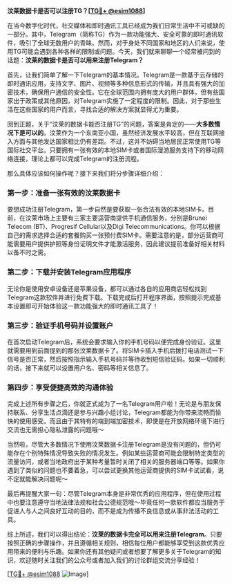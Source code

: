 **汶莱数据卡是否可以注册TG？[[TG💪+ @esim1088](https://t.me/s/esim1088)]**

在当今数字化时代，社交媒体和即时通讯工具已经成为我们日常生活中不可或缺的一部分。其中，Telegram（简称TG）作为一款功能强大、安全可靠的即时通讯软件，吸引了全球无数用户的青睐。然而，对于身处不同国家和地区的人们来说，使用TG可能会遇到各种各样的限制或问题。今天，我们就来聊聊一个经常被问到的话题：**汶莱的数据卡是否可以用来注册Telegram？**

首先，让我们简单了解一下Telegram的基本情况。Telegram是一款基于云存储的即时通讯应用，支持文字、图片、视频等多种信息形式的传输，并且具有强大的加密技术，确保用户通信的安全性。它在全球范围内拥有庞大的用户群体，但有些国家出于政策或其他原因，对Telegram实施了一定程度的限制。因此，对于那些生活在这些国家的用户而言，寻找合适的解决方案就显得尤为重要。

回到正题，关于“汶莱的数据卡能否注册TG”的问题，答案是肯定的——**大多数情况下是可以的**。汶莱作为一个东南亚小国，虽然经济发展水平较高，但在互联网接入方面与其他发达国家相比仍有差距。不过，这并不妨碍当地居民正常使用TG等国际社交平台。只要拥有一张有效的本地SIM卡或者国际漫游服务支持下的移动网络连接，理论上都可以完成Telegram的注册流程。

那么具体应该如何操作呢？接下来我们将分步骤详细介绍：

### 第一步：准备一张有效的汶莱数据卡

要想成功注册Telegram，第一步自然是要获取一张合法有效的本地SIM卡。目前，在汶莱市场上主要有三家主要运营商提供手机通信服务，分别是Brunei Telecom (BT)、Progresif Cellular以及Digi Telecommunications。你可以根据自己的需求选择合适的套餐购买一张预付费SIM卡。需要注意的是，部分运营商可能需要用户提供护照等身份证明文件才能激活服务，因此建议提前准备好相关材料以备不时之需。

### 第二步：下载并安装Telegram应用程序

无论你是使用安卓设备还是苹果设备，都可以通过各自的应用商店轻松找到Telegram这款软件并进行免费下载。下载完成后打开程序界面，按照提示完成基本设置即可开始体验这一款功能强大的即时通讯工具了！

### 第三步：验证手机号码并设置账户

在首次启动Telegram后，系统会要求输入你的手机号码以便完成身份验证。这里就需要用到前面提到的那张汶莱数据卡了。将SIM卡插入手机后拨打电话测试一下信号是否正常，然后按照指示输入手机号码并等待收到短信验证码。如果一切顺利的话，接下来就可以设置用户名、密码等相关信息了。

### 第四步：享受便捷高效的沟通体验

完成上述所有步骤之后，你就正式成为了一名Telegram用户啦！无论是与朋友保持联系、分享生活点滴还是参与兴趣小组讨论，Telegram都能为你带来流畅而愉快的使用感受。而且由于其特有的端到端加密技术，即使是在开放网络环境下进行交流也无需担心隐私泄露的问题哦～

当然啦，尽管大多数情况下使用汶莱数据卡注册Telegram是没有问题的，但仍可能存在个别特殊情况导致失败的情况发生。例如某些运营商可能会限制特定类型的流量访问，或者当地政府出于某种考量暂时关闭了相关的服务器端口等等。如果你遇到了类似的问题也不要着急，可以尝试更换其他运营商提供的SIM卡试试看，说不定就能解决问题呢～

最后再提醒大家一句：尽管Telegram本身是非常优秀的应用程序，但在使用过程中也要注意遵守当地法律法规和社会公德规范哦～毕竟任何一款软件都应当服务于促进人与人之间良好互动的目的，而不是成为传播不良信息或从事非法活动的工具。

综上所述，我们可以得出结论：**汶莱的数据卡完全可以用来注册Telegram**。只要按照正确的步骤操作，并且遵循相关规则，相信每位用户都能够享受到这款优秀应用带来的便利与乐趣。如果你还有其他疑问或者想要了解更多关于Telegram的知识，欢迎随时关注我们的公众号或者加入我们的讨论群组交流分享经验！

[[TG💪+ @esim1088](https://t.me/s/esim1088) ![Image](https://i.postimg.cc/4NQfJmqS/Snipaste-2025-05-13-00-14-12.png)]
